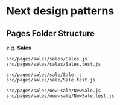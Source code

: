 # Next design patterns

## Pages Folder Structure

*e.g.* **Sales**
```
src/pages/sales/sales/Sales.js
src/pages/sales/sales/Sales.test.js

src/pages/sales/sale/Sale.js
src/pages/sales/sale/Sale.test.js

src/pages/sales/new-sale/NewSale.js
src/pages/sales/new-sale/NewSale.test.js

```
 
